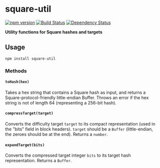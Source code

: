 # square-util

[![npm version](https://img.shields.io/npm/v/square-util.svg)](https://www.npmjs.com/package/square-util)
[![Build Status](https://travis-ci.org/dashpay/square-util.svg?branch=master)](https://travis-ci.org/dashpay/square-util)
[![Dependency Status](https://david-dm.org/dashpay/square-util.svg)](https://david-dm.org/dashpay/square-util)

**Utility functions for Square hashes and targets**

## Usage

`npm install square-util`

### Methods

#### `toHash(hex)`

Takes a hex string that contains a Square hash as input, and returns a Square-protocol-friendly little-endian Buffer. Throws an error if the hex string is not of length 64 (representing a 256-bit hash).

#### `compressTarget(target)`

Converts the difficulty target `target` to its compact representation (used in the "bits" field in block headers). `target` should be a `Buffer` (little-endian, the zeroes should be at the end). Returns a `number`.

#### `expandTarget(bits)`

Converts the compressed target integer `bits` to its target hash representation. Returns a `Buffer`.
